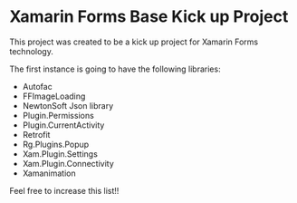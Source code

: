 # Xamarin Forms Base Kick up Project
This project was created to be a kick up project for Xamarin Forms technology.

The first instance is going to have the following libraries:
- Autofac
- FFImageLoading
- NewtonSoft Json library 
- Plugin.Permissions
- Plugin.CurrentActivity
- Retrofit
- Rg.Plugins.Popup
- Xam.Plugin.Settings 
- Xam.Plugin.Connectivity 
- Xamanimation

Feel free to increase this list!!
